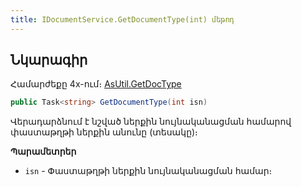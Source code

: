 ```yaml
---
title: IDocumentService.GetDocumentType(int) մեթոդ
---
```


## Նկարագիր

Համարժեքը 4x-ում։ [AsUtil.GetDocType](https://armsoft.github.io/as4x-docs/HTM/ProgrGuide/Functions/Functions/DocumentsCirculation/GetDocType.html)

```c#
public Task<string> GetDocumentType(int isn)
```

Վերադարձնում է նշված ներքին նույնականացման համարով փաստաթղթի ներքին անունը (տեսակը)։

**Պարամետրեր**

* `isn` - Փաստաթղթի ներքին նույնականացման համար։
